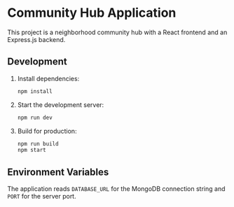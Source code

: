 # Community Hub Application

This project is a neighborhood community hub with a React frontend and an Express.js backend.

## Development

1. Install dependencies:
   ```bash
   npm install
   ```
2. Start the development server:
   ```bash
   npm run dev
   ```
3. Build for production:
   ```bash
   npm run build
   npm start
   ```

## Environment Variables

The application reads `DATABASE_URL` for the MongoDB connection string and `PORT` for the server port.

